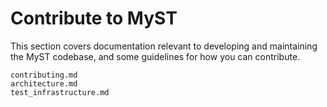# Contribute to MyST

This section covers documentation relevant to developing and maintaining the MyST
codebase, and some guidelines for how you can contribute.

```{toctree}
contributing.md
architecture.md
test_infrastructure.md
```
